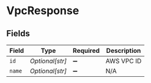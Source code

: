 # VpcResponse


## Fields

| Field              | Type               | Required           | Description        |
| ------------------ | ------------------ | ------------------ | ------------------ |
| `id`               | *Optional[str]*    | :heavy_minus_sign: | AWS VPC ID         |
| `name`             | *Optional[str]*    | :heavy_minus_sign: | N/A                |